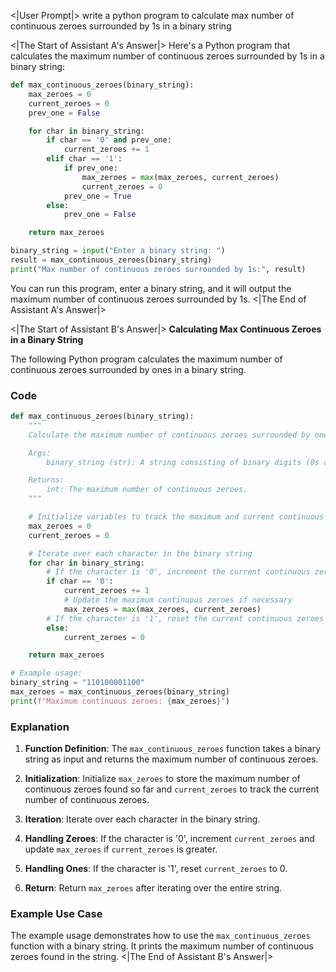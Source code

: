 <|User Prompt|>
write a python program to calculate max number of continuous zeroes surrounded by 1s in a binary string

<|The Start of Assistant A's Answer|>
Here's a Python program that calculates the maximum number of continuous zeroes surrounded by 1s in a binary string:

```python
def max_continuous_zeroes(binary_string):
    max_zeroes = 0
    current_zeroes = 0
    prev_one = False

    for char in binary_string:
        if char == '0' and prev_one:
            current_zeroes += 1
        elif char == '1':
            if prev_one:
                max_zeroes = max(max_zeroes, current_zeroes)
                current_zeroes = 0
            prev_one = True
        else:
            prev_one = False

    return max_zeroes

binary_string = input("Enter a binary string: ")
result = max_continuous_zeroes(binary_string)
print("Max number of continuous zeroes surrounded by 1s:", result)
```

You can run this program, enter a binary string, and it will output the maximum number of continuous zeroes surrounded by 1s.
<|The End of Assistant A's Answer|>

<|The Start of Assistant B's Answer|>
**Calculating Max Continuous Zeroes in a Binary String**

The following Python program calculates the maximum number of continuous zeroes surrounded by ones in a binary string.

### Code

```python
def max_continuous_zeroes(binary_string):
    """
    Calculate the maximum number of continuous zeroes surrounded by ones.

    Args:
        binary_string (str): A string consisting of binary digits (0s and 1s).

    Returns:
        int: The maximum number of continuous zeroes.
    """

    # Initialize variables to track the maximum and current continuous zeroes
    max_zeroes = 0
    current_zeroes = 0

    # Iterate over each character in the binary string
    for char in binary_string:
        # If the character is '0', increment the current continuous zeroes
        if char == '0':
            current_zeroes += 1
            # Update the maximum continuous zeroes if necessary
            max_zeroes = max(max_zeroes, current_zeroes)
        # If the character is '1', reset the current continuous zeroes
        else:
            current_zeroes = 0

    return max_zeroes

# Example usage:
binary_string = "110100001100"
max_zeroes = max_continuous_zeroes(binary_string)
print(f"Maximum continuous zeroes: {max_zeroes}")
```

### Explanation

1. **Function Definition**: The `max_continuous_zeroes` function takes a binary string as input and returns the maximum number of continuous zeroes.

2. **Initialization**: Initialize `max_zeroes` to store the maximum number of continuous zeroes found so far and `current_zeroes` to track the current number of continuous zeroes.

3. **Iteration**: Iterate over each character in the binary string.

4. **Handling Zeroes**: If the character is '0', increment `current_zeroes` and update `max_zeroes` if `current_zeroes` is greater.

5. **Handling Ones**: If the character is '1', reset `current_zeroes` to 0.

6. **Return**: Return `max_zeroes` after iterating over the entire string.

### Example Use Case

The example usage demonstrates how to use the `max_continuous_zeroes` function with a binary string. It prints the maximum number of continuous zeroes found in the string.
<|The End of Assistant B's Answer|>